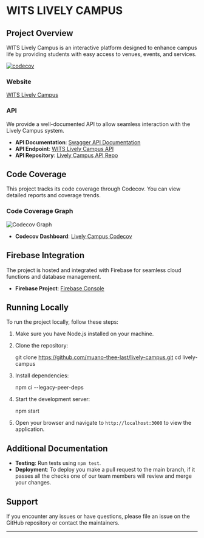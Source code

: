 # WITS LIVELY CAMPUS

## Project Overview

WITS Lively Campus is an interactive platform designed to enhance campus life by providing students with easy access to venues, events, and services.

[![codecov](https://codecov.io/gh/muano-thee-last/lively-campus/branch/main/graph/badge.svg)](https://codecov.io/gh/muano-thee-last/lively-campus)

### Website

[WITS Lively Campus](https://witslivelycampus.web.app/)

### API

We provide a well-documented API to allow seamless interaction with the Lively Campus system.

- **API Documentation**: [Swagger API Documentation](https://app.swaggerhub.com/apis-docs/MuanoMasiagwala/LivelyCampus/1.0.0)
- **API Endpoint**: [WITS Lively Campus API](https://us-central1-witslivelycampus.cloudfunctions.net/app/)
- **API Repository**: [Lively Campus API Repo](https://github.com/muano-thee-last/lively-campus-api/)

## Code Coverage

This project tracks its code coverage through Codecov. You can view detailed reports and coverage trends.

### Code Coverage Graph

![Codecov Graph](https://codecov.io/gh/muano-thee-last/lively-campus/branch/main/graphs/tree.svg)

- **Codecov Dashboard**: [Lively Campus Codecov](https://app.codecov.io/gh/muano-thee-last/lively-campus)

## Firebase Integration

The project is hosted and integrated with Firebase for seamless cloud functions and database management.

- **Firebase Project**: [Firebase Console](https://console.firebase.google.com/u/1/project/witslivelycampus/overview)

## Running Locally

To run the project locally, follow these steps:

1. Make sure you have Node.js installed on your machine.
2. Clone the repository:

   git clone https://github.com/muano-thee-last/lively-campus.git
   cd lively-campus

3. Install dependencies:

   npm ci --legacy-peer-deps

4. Start the development server:

   npm start

5. Open your browser and navigate to `http://localhost:3000` to view the application.

## Additional Documentation

- **Testing**: Run tests using `npm test`.
- **Deployment**: To deploy you make a pull request to the main branch, if it passes all the checks one of our team members will review and merge your changes.

## Support

If you encounter any issues or have questions, please file an issue on the GitHub repository or contact the maintainers.

---
